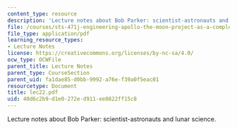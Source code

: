 ```yaml
---
content_type: resource
description: 'Lecture notes about Bob Parker: scientist-astronauts and lunar science.'
file: /courses/sts-471j-engineering-apollo-the-moon-project-as-a-complex-system-spring-2007/40d6c2b9d1e0272ed911ee0822ff15c8_lec22.pdf
file_type: application/pdf
learning_resource_types:
- Lecture Notes
license: https://creativecommons.org/licenses/by-nc-sa/4.0/
ocw_type: OCWFile
parent_title: Lecture Notes
parent_type: CourseSection
parent_uid: fa1dae85-d0bb-9992-a76e-f39a0f5eac01
resourcetype: Document
title: lec22.pdf
uid: 40d6c2b9-d1e0-272e-d911-ee0822ff15c8
---
```

Lecture notes about Bob Parker: scientist-astronauts and lunar science.